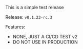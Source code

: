This is a simple test release

Release: `v0.1.23-rc.3`

Features:
* NONE, JUST A CI/CD TEST v2
* DO NOT USE IN PRODUCTION